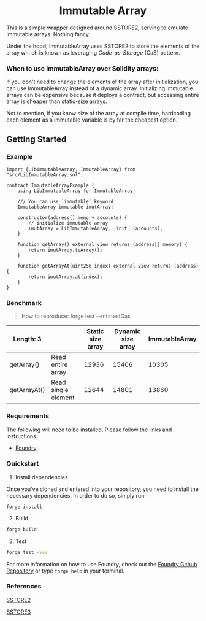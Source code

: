 # <h1 align="center"> Immutable Array </h1>

This is a simple wrapper designed around SSTORE2, serving to emulate immutable arrays. Nothing fancy.

Under the hood, ImmutableArray uses SSTORE2 to store the elements of the array whi ch is known as leveraging _Code-as-Storage_ (CaS) pattern.

### When to use ImmutableArray over Solidity arrays:

If you don't need to change the elements of the array after initialization, you can use ImmutableArray instead of a dynamic array. Initializing immutable arrays can be expensive because it deploys a contract, but accessing entire array is cheaper than static-size arrays.

Not to mention, if you know size of the array at compile time, hardcoding each element as a immutable variable is by far the cheapest option.

## Getting Started

### Example

```solidity
import {LibImmutableArray, ImmutableArray} from "src/LibImmutableArray.sol";

contract ImmutableArrayExample {
    using LibImmutableArray for ImmutableArray;

    /// You can use `immutable` keyword
    ImmutableArray immutable imutArray;

    constructor(address[] memory accounts) {
        // initialize immutable array
        imutArray = LibImmutableArray.__init__(accounts);
    }

    function getArray() external view returns (address[] memory) {
        return imutArray.toArray();
    }

    function getArrayAt(uint256 index) external view returns (address) {
        return imutArray.at(index);
    }
}
```

### Benchmark

> How to reproduce: forge test --mt=testGas

| Length: 3    |                     | Static size array | Dynamic size array | ImmutableArray |
| ------------ | ------------------- | ----------------- | ------------------ | -------------- |
| getArray()   | Read entire array   | 12936             | 15406              | 10305          |
| getArrayAt() | Read single element | 12644             | 14801              | 13860          |

### Requirements

The following will need to be installed. Please follow the links and instructions.

- [Foundry](https://github.com/foundry-rs/foundry)

### Quickstart

1. Install dependencies

Once you've cloned and entered into your repository, you need to install the necessary dependencies. In order to do so, simply run:

```shell
forge install
```

2. Build

```bash
forge build
```

3. Test

```bash
forge test -vvv
```

For more information on how to use Foundry, check out the [Foundry Github Repository](https://github.com/foundry-rs/foundry/tree/master/forge) or type `forge help` in your terminal.

### References

[SSTORE2](https://github.com/0xsequence/sstore2)

[SSTORE3](https://github.com/Philogy/sstore3/tree/main)
